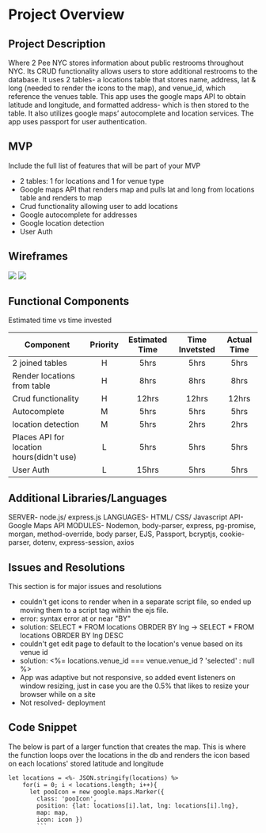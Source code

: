 # Project Overview

## Project Description


Where 2 Pee NYC stores information about public restrooms throughout NYC.  Its CRUD functionality allows users to store additional restrooms to the database.  It uses 2 tables- a locations table that stores name, address, lat & long (needed to render the icons to the map), and venue_id, which reference the venues table.  This app uses the google maps API to obtain latitude and longitude, and formatted address- which is then stored to the table.  It also utilizes google maps’ autocomplete and location services.  The app uses passport for user authentication.

## MVP

Include the full list of features that will be part of your MVP
- 2 tables: 1 for locations and 1 for venue type
- Google maps API that renders map and pulls lat and long from locations table and renders to map
- Crud functionality allowing user to add locations
- Google autocomplete for addresses
- Google location detection
- User Auth

## Wireframes


![](https://i.imgur.com/iI5NNo6.jpg)
![](https://i.imgur.com/Y3gGpSk.jpg?1)




## Functional Components

Estimated time vs time invested 

| Component | Priority | Estimated Time | Time Invetsted | Actual Time |
| --- | :---: |  :---: | :---: | :---: |
|  2 joined tables | H | 5hrs| 5hrs | 5hrs |
|  Render locations from table | H | 8hrs| 8hrs | 8hrs |
|  Crud functionality | H | 12hrs| 12hrs | 12hrs |
|  Autocomplete | M | 5hrs| 5hrs | 5hrs |
|  location detection | M | 5hrs| 2hrs | 2hrs |
|  Places API for location hours(didn't use) | L | 5hrs| 5hrs | 5hrs |
|  User Auth | L | 15hrs| 5hrs | 5hrs |

## Additional Libraries/Languages


SERVER- node.js/ express.js
LANGUAGES- HTML/ CSS/ Javascript
API- Google Maps API
MODULES- Nodemon, body-parser, express, pg-promise, morgan, method-override, body parser, EJS, Passport, bcryptjs, cookie-parser, dotenv, express-session, axios


## Issues and Resolutions
This section is for major issues and resolutions

- couldn't get icons to render when in a separate script file, so ended up moving them to a script tag within the ejs file.
- error: syntax error at or near "BY"
- solution: SELECT * FROM locations OBRDER BY lng -> SELECT * FROM locations OBRDER BY lng DESC
- couldn't get edit page to default to the location's venue based on its venue id
- solution: <%= locations.venue_id === venue.venue_id ? 'selected' : null %>
- App was adaptive  but not responsive, so added event listeners on window resizing, just in case you are the 0.5% that likes to resize your browser while on a site
- Not resolved- deployment

## Code Snippet

The below is part of a larger function that creates the map.  This is where the function loops over the locations in the db and renders the icon based on each locations' stored latitude and longitude

```
let locations = <%- JSON.stringify(locations) %>
    for(i = 0; i < locations.length; i++){
      let pooIcon = new google.maps.Marker({
        class: 'pooIcon',
        position: {lat: locations[i].lat, lng: locations[i].lng},
        map: map,
        icon: icon })
        ```

